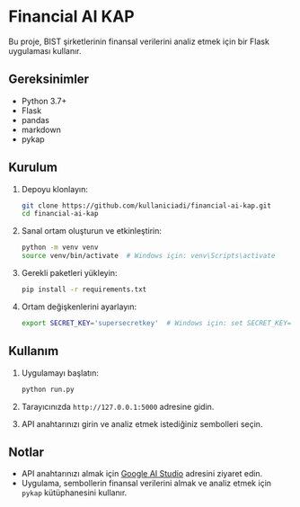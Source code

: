 # Financial AI KAP

Bu proje, BIST şirketlerinin finansal verilerini analiz etmek için bir Flask uygulaması kullanır.

## Gereksinimler

- Python 3.7+
- Flask
- pandas
- markdown
- pykap

## Kurulum

1. Depoyu klonlayın:

    ```sh
    git clone https://github.com/kullaniciadi/financial-ai-kap.git
    cd financial-ai-kap
    ```

2. Sanal ortam oluşturun ve etkinleştirin:

    ```sh
    python -m venv venv
    source venv/bin/activate  # Windows için: venv\Scripts\activate
    ```

3. Gerekli paketleri yükleyin:

    ```sh
    pip install -r requirements.txt
    ```

4. Ortam değişkenlerini ayarlayın:

    ```sh
    export SECRET_KEY='supersecretkey'  # Windows için: set SECRET_KEY=supersecretkey
    ```

## Kullanım

1. Uygulamayı başlatın:

    ```sh
    python run.py
    ```

2. Tarayıcınızda `http://127.0.0.1:5000` adresine gidin.

3. API anahtarınızı girin ve analiz etmek istediğiniz sembolleri seçin.

## Notlar

- API anahtarınızı almak için [Google AI Studio](https://aistudio.google.com/app/apikey) adresini ziyaret edin.
- Uygulama, sembollerin finansal verilerini almak ve analiz etmek için `pykap` kütüphanesini kullanır.

